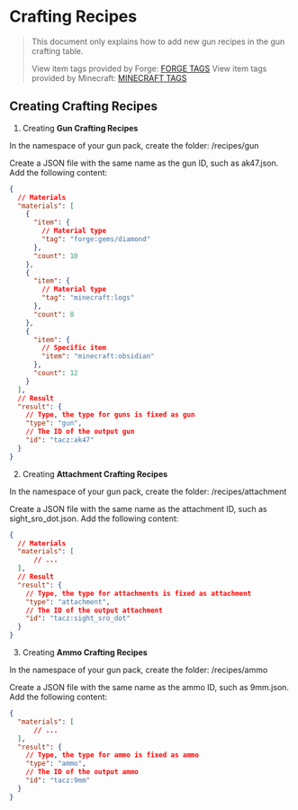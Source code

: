 # Crafting Recipes
>This document only explains how to add new gun recipes in the gun crafting table.
>
>View item tags provided by Forge: [FORGE TAGS](https://forge.gemwire.uk/wiki/Tags)
>View item tags provided by Minecraft: [MINECRAFT TAGS](https://minecraft.fandom.com/wiki/Tag#Item_tags)

## Creating Crafting Recipes

1. Creating **Gun Crafting Recipes**

In the namespace of your gun pack, create the folder: /recipes/gun

Create a JSON file with the same name as the gun ID, such as ak47.json. Add the following content:

```json
{
  // Materials
  "materials": [
    {
      "item": {
        // Material type
        "tag": "forge:gems/diamond"
      },
      "count": 10
    },
    {
      "item": {
        // Material type
        "tag": "minecraft:logs"
      },
      "count": 8
    },
    {
      "item": {
        // Specific item
        "item": "minecraft:obsidian"
      },
      "count": 12
    }
  ],
  // Result
  "result": {
    // Type, the type for guns is fixed as gun
    "type": "gun",
    // The ID of the output gun
    "id": "tacz:ak47"
  }
}

```
2. Creating **Attachment Crafting Recipes**

In the namespace of your gun pack, create the folder: /recipes/attachment

Create a JSON file with the same name as the attachment ID, such as sight_sro_dot.json. Add the following content:

```json
{
  // Materials
  "materials": [
      // ...
  ],
  // Result
  "result": {
    // Type, the type for attachments is fixed as attachment
    "type": "attachment",
    // The ID of the output attachment
    "id": "tacz:sight_sro_dot"
  }
}

```

3. Creating **Ammo Crafting Recipes**

In the namespace of your gun pack, create the folder: /recipes/ammo

Create a JSON file with the same name as the ammo ID, such as 9mm.json. Add the following content:

```json
{
  "materials": [
      // ...
  ],
  "result": {
    // Type, the type for ammo is fixed as ammo
    "type": "ammo",
    // The ID of the output ammo
    "id": "tacz:9mm"
  }
}

```

